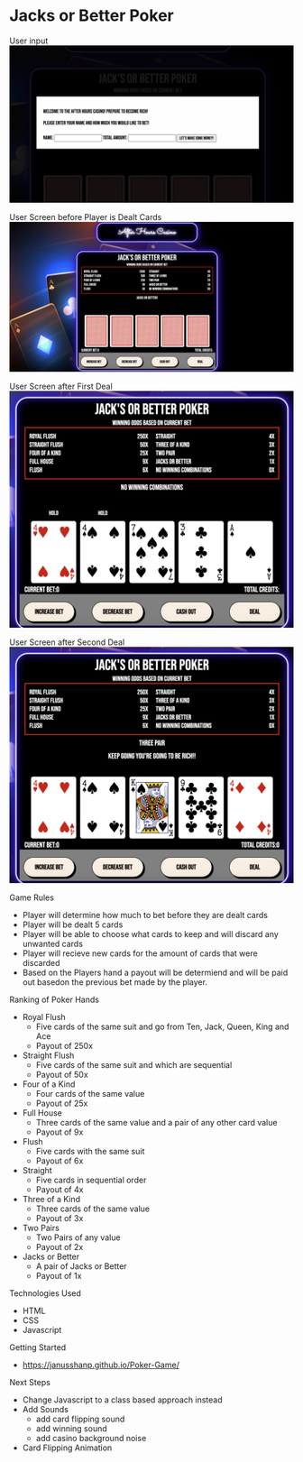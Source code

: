 # Jacks or Better Poker

User input
<img src= "/images/User_Input.png">

User Screen before Player is Dealt Cards
<img src= "/images/Game.png">

User Screen after First Deal
<img src= "/images/First Deal.png">

User Screen after Second Deal
<img src= "/images/Final Deal.png">

Game Rules
- Player will determine how much to bet before they are dealt cards
- Player will be dealt 5 cards 
- Player will be able to choose what cards to keep and will discard any unwanted cards
- Player will recieve new cards for the amount of cards that were discarded
- Based on the Players hand a payout will be determiend and will be paid out basedon the previous bet made by the player. 


Ranking of Poker Hands
- Royal Flush
    - Five cards of the same suit and go from Ten, Jack, Queen, King and Ace
    - Payout of 250x
- Straight Flush
    - Five cards of the same suit and which are sequential 
    - Payout of 50x
- Four of a Kind
    - Four cards of the same value
    - Payout of 25x
- Full House
    - Three cards of the same value and a pair of any other card value
    - Payout of 9x
- Flush
    - Five cards with the same suit
    - Payout of 6x
- Straight
    - Five cards in sequential order 
    - Payout of 4x
- Three of a Kind
    - Three cards of the same value
    - Payout of 3x
- Two Pairs
    - Two Pairs of any value
    - Payout of 2x
- Jacks or Better 
    - A pair of Jacks or Better
    - Payout of 1x 

Technologies Used
- HTML
- CSS
- Javascript 

Getting Started
- https://janusshanp.github.io/Poker-Game/

Next Steps 
- Change Javascript to a class based approach instead
- Add Sounds 
    - add card flipping sound
    - add winning sound 
    - add casino background noise
- Card Flipping Animation 



